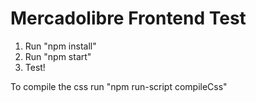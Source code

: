 # Mercadolibre Frontend Test

1) Run "npm install"
2) Run "npm start"
3) Test!

To compile the css run "npm run-script compileCss"
